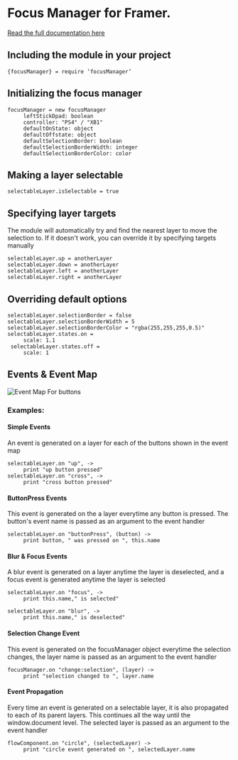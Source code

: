 # Focus Manager for Framer.
[Read the full documentation here](https://medium.com/@rohan.k/prototyping-for-tv-screens-with-framer-a22f57c098a2 "Google's Homepage")

## Including the module in your project
```
{focusManager} = require ‘focusManager’
```

## Initializing the focus manager
```
focusManager = new focusManager
     leftStickDpad: boolean
     controller: "PS4" / "XB1"
     defaultOnState: object
     defaultOffstate: object
     defaultSelectionBorder: boolean
     defaultSelectionBorderWidth: integer
     defaultSelectionBorderColor: color
```
## Making a layer selectable
`selectableLayer.isSelectable = true`

## Specifying layer targets
The module will automatically try and find the nearest layer to move the selection to. If it doesn't work, you can override it by specifying targets manually
```
selectableLayer.up = anotherLayer
selectableLayer.down = anotherLayer
selectableLayer.left = anotherLayer
selectableLayer.right = anotherLayer
```

## Overriding default options
```
selectableLayer.selectionBorder = false
selectableLayer.selectionBorderWidth = 5
selectableLayer.selectionBorderColor = "rgba(255,255,255,0.5)"
selectableLayer.states.on =
     scale: 1.1
 selectableLayer.states.off =
     scale: 1
 ```
 
 ## Events & Event Map
 ![Event Map For buttons](https://cdn-images-1.medium.com/max/2000/1*kqzcdTw5ywNYhwqHitRCUA.png "Event Map For buttons")

### Examples:

#### Simple Events
An event is generated on a layer for each of the buttons shown in the event map
```
selectableLayer.on "up", ->
     print "up button pressed"
selectableLayer.on "cross", ->
     print "cross button pressed"
``` 

#### ButtonPress Events
This event is generated on the a layer everytime any button is pressed. The button's event name is passed as an argument to the event handler
```
selectableLayer.on "buttonPress", (button) ->
     print button, " was pressed on ", this.name
```

#### Blur & Focus Events
A blur event is generated on a layer anytime the layer is deselected, and a focus event is generated anytime the layer is selected
```
selectableLayer.on "focus", ->
     print this.name," is selected"
     
selectableLayer.on "blur", ->
     print this.name," is deselected"
```

#### Selection Change Event
This event is generated on the focusManager object everytime the selection changes, the layer name is passed as an argument to the event handler
```
focusManager.on "change:selection", (layer) ->
     print "selection changed to ", layer.name
```
#### Event Propagation
Every time an event is generated on a selectable layer,  it is also propagated to each of its parent layers. 
This continues all the way until the window.document level. The selected layer is passed as an argument to the event handler
```
flowComponent.on "circle", (selectedLayer) ->
     print "circle event generated on ", selectedLayer.name
```
